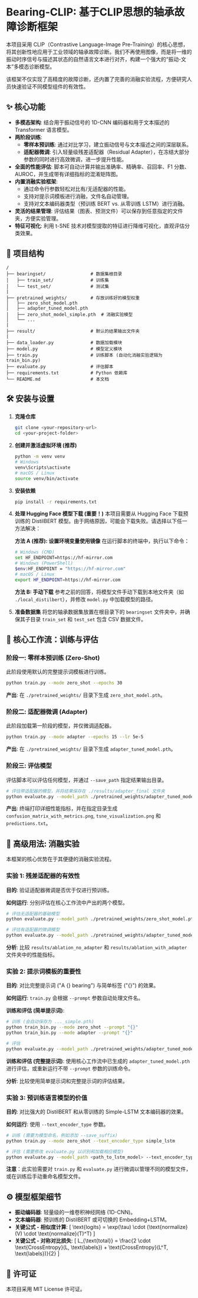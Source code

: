 # Bearing-CLIP: 基于CLIP思想的轴承故障诊断框架

本项目采用 CLIP（Contrastive Language-Image Pre-Training）的核心思想，将其创新性地应用于工业领域的轴承故障诊断。我们不再使用图像，而是将一维的振动时序信号与描述其状态的自然语言文本进行对齐，构建一个强大的“振动-文本”多模态诊断模型。

该框架不仅实现了高精度的故障诊断，还内置了完善的消融实验流程，方便研究人员快速验证不同模型组件的有效性。

## ✨ 核心功能
- **多模态架构**: 结合用于振动信号的 1D-CNN 编码器和用于文本描述的 Transformer 语言模型。
- **两阶段训练**:
  - **零样本预训练**: 通过对比学习，建立振动信号与文本描述之间的深层联系。
  - **适配器微调**: 引入轻量级残差适配器（Residual Adapter），在冻结大部分参数的同时进行高效微调，进一步提升性能。
- **全面的性能评估**: 脚本可自动计算并输出准确率、精确率、召回率、F1 分数、AUROC，并生成带有详细指标的混淆矩阵图。
- **内置消融实验框架**:
  - 通过命令行参数轻松对比有/无适配器的性能。
  - 支持对提示词模板进行消融，文件名自动管理。
  - 支持对文本编码器类型（预训练 BERT vs. 从零训练 LSTM）进行消融。
- **灵活的结果管理**: 评估结果（图表、预测文件）可以保存到任意指定的文件夹，方便实验管理。
- **特征可视化**: 利用 t-SNE 技术对模型提取的特征进行降维可视化，直观评估分类效果。

## 📁 项目结构
```
/  
├── bearingset/                 # 数据集根目录  
│   ├── train_set/              # 训练集  
│   └── test_set/               # 测试集  
|  
├── pretrained_weights/         # 存放训练好的模型权重  
│   ├── zero_shot_model.pth  
│   ├── adapter_tuned_model.pth  
│   ├── zero_shot_model_simple.pth  # 消融实验模型  
│   └── ...  
|  
├── result/                     # 默认的结果输出文件夹  
|  
├── data_loader.py              # 数据加载模块  
├── model.py                    # 模型定义模块  
├── train.py                    # 训练脚本 (自动化消融实验逻辑为train_bin.py)  
├── evaluate.py                 # 评估脚本  
├── requirements.txt            # Python 依赖库  
└── README.md                   # 本文档  
```

## 🛠️ 安装与设置
1. **克隆仓库**
   ```bash
   git clone <your-repository-url>
   cd <your-project-folder>
   ```

2. **创建并激活虚拟环境 (推荐)**
   ```bash
   python -m venv venv
   # Windows
   venv\Scripts\activate
   # macOS / Linux
   source venv/bin/activate
   ```

3. **安装依赖**
   ```bash
   pip install -r requirements.txt
   ```

4. **处理 Hugging Face 模型下载 (重要！)**
   本项目需要从 Hugging Face 下载预训练的 DistilBERT 模型。由于网络原因，可能会下载失败。请选择以下任一方法解决：

   **方法 A (推荐): 设置环境变量使用镜像**
   在运行脚本的终端中，执行以下命令：
   ```bash
   # Windows (CMD)
   set HF_ENDPOINT=https://hf-mirror.com
   # Windows (PowerShell)
   $env:HF_ENDPOINT = "https://hf-mirror.com"
   # macOS / Linux
   export HF_ENDPOINT=https://hf-mirror.com
   ```

   **方法 B: 手动下载**
   参考之前的回答，将模型文件手动下载到本地文件夹（如 `./local_distilbert`），并修改 `model.py` 中加载模型的路径。

5. **准备数据集**
   将您的轴承数据集放置在根目录下的 `bearingset` 文件夹中，并确保其子目录 `train_set` 和 `test_set` 包含 CSV 数据文件。

## 🚀 核心工作流：训练与评估
### 阶段一: 零样本预训练 (Zero-Shot)
此阶段使用默认的完整提示词模板进行训练。
```bash
python train.py --mode zero_shot --epochs 30
```
**产出**: 在 `./pretrained_weights/` 目录下生成 `zero_shot_model.pth`。

### 阶段二: 适配器微调 (Adapter)
此阶段加载第一阶段的模型，并仅微调适配器。
```bash
python train.py --mode adapter --epochs 15 --lr 5e-5
```
**产出**: 在 `./pretrained_weights/` 目录下生成 `adapter_tuned_model.pth`。

### 阶段三: 评估模型
评估脚本可以评估任何模型，并通过 `--save_path` 指定结果输出目录。
```bash
# 评估带适配器的模型，并将结果保存在 ./results/adapter_final 文件夹
python evaluate.py --model_path ./pretrained_weights/adapter_tuned_model.pth --save_path ./results/adapter_final
```
**产出**: 终端打印详细性能指标，并在指定目录生成 `confusion_matrix_with_metrics.png`, `tsne_visualization.png` 和 `predictions.txt`。

## 🔬 高级用法: 消融实验
本框架的核心优势在于其便捷的消融实验流程。

### 实验 1: 残差适配器的有效性
**目的**: 验证适配器微调是否优于仅进行预训练。

**如何运行**: 分别评估在核心工作流中产出的两个模型。
```bash
# 评估无适配器的基础模型
python evaluate.py --model_path ./pretrained_weights/zero_shot_model.pth --save_path ./results/ablation_no_adapter

# 评估有适配器的微调模型
python evaluate.py --model_path ./pretrained_weights/adapter_tuned_model.pth --save_path ./results/ablation_with_adapter
```
**分析**: 比较 `results/ablation_no_adapter` 和 `results/ablation_with_adapter` 文件夹中的性能指标。

### 实验 2: 提示词模板的重要性
**目的**: 对比完整提示词 ("A {} bearing") 与简单标签 ("{}") 的效果。

**如何运行**: `train.py` 会根据 `--prompt` 参数自动处理文件名。

**训练和评估 (简单提示词)**:
```bash
# 训练 (会自动保存为 ..._simple.pth)
python train_bin.py --mode zero_shot --prompt "{}"
python train_bin.py --mode adapter --prompt "{}"

# 评估
python evaluate.py --model_path ./pretrained_weights/adapter_tuned_model_simple.pth --save_path ./results/ablation_simple_prompt
```

**训练和评估 (完整提示词)**:
使用核心工作流中已生成的 `adapter_tuned_model.pth` 进行评估，或重新运行不带 `--prompt` 参数的训练命令。

**分析**: 比较使用简单提示词和完整提示词的评估结果。

### 实验 3: 预训练语言模型的价值
**目的**: 对比强大的 DistilBERT 和从零训练的 Simple-LSTM 文本编码器的效果。

**如何运行**: 使用 `--text_encoder_type` 参数。
```bash
# 训练 (需要为模型命名，例如添加 --save_suffix)
python train.py --mode zero_shot --text_encoder_type simple_lstm

# 评估 (需要修改 evaluate.py 以识别和加载相应模型)
python evaluate.py --model_path <path_to_lstm_model> --text_encoder_type simple_lstm --save_path ./results/ablation_lstm_encoder
```
**注意**：此实验需要对 `train.py` 和 `evaluate.py` 进行微调以管理不同的模型文件，或在训练后手动重命名模型文件。

## ⚙️ 模型框架细节
- **振动编码器**: 轻量级的一维卷积神经网络 (1D-CNN)。
- **文本编码器**: 预训练的 DistilBERT 或可切换的 Embedding+LSTM。
- **关键公式 - 相似度计算**:
  \[
  \text{logits} = \exp(\tau) \cdot (\text{normalize}(V) \cdot \text{normalize}(T)^T)
  \]
- **关键公式 - 对称对比损失**:
  \[
  L_{\text{total}} = \frac{2 \cdot \text{CrossEntropy}(L, \text{labels}) + \text{CrossEntropy}(L^T, \text{labels})}{2}
  \]

## 📄 许可证
本项目采用 MIT License 许可证。

